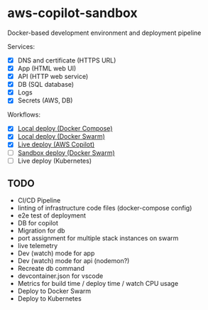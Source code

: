 # aws-copilot-sandbox

Docker-based development environment and deployment pipeline

Services:

- [x] DNS and certificate (HTTPS URL)
- [x] App (HTML web UI)
- [x] API (HTTP web service)
- [x] DB (SQL database)
- [x] Logs
- [x] Secrets (AWS, DB)

Workflows:

- [x] [Local deploy (Docker Compose)](./compose/README.md)
- [x] [Local deploy (Docker Swarm)](./swarm/README.md)
- [x] [Live deploy (AWS Copilot)](./copilot/README.md)
- [ ] [Sandbox deploy (Docker Swarm)](./swarm/README.md)
- [ ] Live deploy (Kubernetes)

## TODO

- CI/CD Pipeline
- linting of infrastructure code files (docker-compose config)
- e2e test of deployment
- DB for copilot
- Migration for db
- port assignment for multiple stack instances on swarm
- live telemetry
- Dev (watch) mode for app
- Dev (watch) mode for api (nodemon?)
- Recreate db command
- devcontainer.json for vscode
- Metrics for build time / deploy time / watch CPU usage
- Deploy to Docker Swarm
- Deploy to Kubernetes
